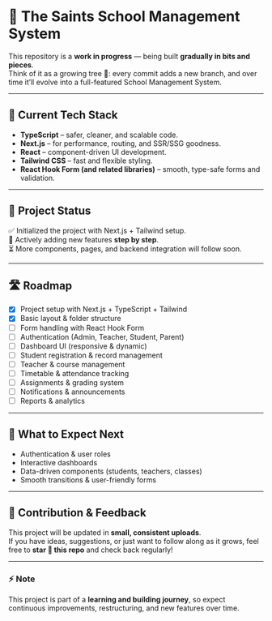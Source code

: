 # 🚀 The Saints School Management System  

This repository is a **work in progress** — being built **gradually in bits and pieces**.  
Think of it as a growing tree 🌱: every commit adds a new branch, and over time it’ll evolve into a full-featured School Management System.  

---

## 🔨 Current Tech Stack  
- **TypeScript** – safer, cleaner, and scalable code.  
- **Next.js** – for performance, routing, and SSR/SSG goodness.  
- **React** – component-driven UI development.  
- **Tailwind CSS** – fast and flexible styling.  
- **React Hook Form (and related libraries)** – smooth, type-safe forms and validation.  

---

## 📌 Project Status  
✅ Initialized the project with Next.js + Tailwind setup.  
🔄 Actively adding new features **step by step**.  
⏳ More components, pages, and backend integration will follow soon.  

---

## 🛣️ Roadmap  

- [x] Project setup with Next.js + TypeScript + Tailwind  
- [x] Basic layout & folder structure  
- [ ] Form handling with React Hook Form  
- [ ] Authentication (Admin, Teacher, Student, Parent)  
- [ ] Dashboard UI (responsive & dynamic)  
- [ ] Student registration & record management  
- [ ] Teacher & course management  
- [ ] Timetable & attendance tracking  
- [ ] Assignments & grading system  
- [ ] Notifications & announcements  
- [ ] Reports & analytics  

---

## 👀 What to Expect Next  
- Authentication & user roles  
- Interactive dashboards  
- Data-driven components (students, teachers, classes)  
- Smooth transitions & user-friendly forms  

---

## 🤝 Contribution & Feedback  
This project will be updated in **small, consistent uploads**.  
If you have ideas, suggestions, or just want to follow along as it grows, feel free to **star 🌟 this repo** and check back regularly!  

---

### ⚡ Note  
This project is part of a **learning and building journey**, so expect continuous improvements, restructuring, and new features over time.  
